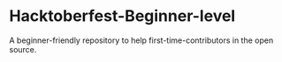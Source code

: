 # Hacktoberfest-Beginner-level
A beginner-friendly repository to help first-time-contributors in the open source.
